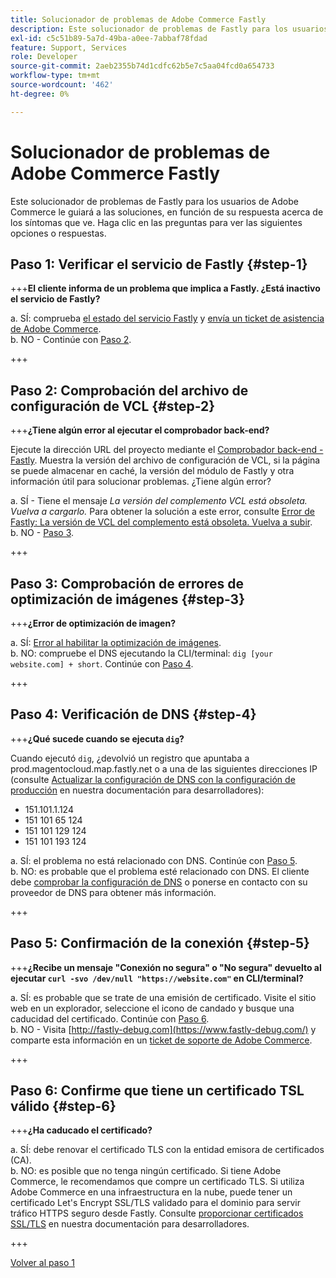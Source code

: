 ```yaml
---
title: Solucionador de problemas de Adobe Commerce Fastly
description: Este solucionador de problemas de Fastly para los usuarios de Adobe Commerce le guiará a las soluciones, en función de su respuesta acerca de los síntomas que ve. Haga clic en las preguntas para ver las siguientes opciones o respuestas.
exl-id: c5c51b89-5a7d-49ba-a0ee-7abbaf78fdad
feature: Support, Services
role: Developer
source-git-commit: 2aeb2355b74d1cdfc62b5e7c5aa04fcd0a654733
workflow-type: tm+mt
source-wordcount: '462'
ht-degree: 0%

---
```


# Solucionador de problemas de Adobe Commerce Fastly

Este solucionador de problemas de Fastly para los usuarios de Adobe Commerce le guiará a las soluciones, en función de su respuesta acerca de los síntomas que ve. Haga clic en las preguntas para ver las siguientes opciones o respuestas.

## Paso 1: Verificar el servicio de Fastly {#step-1}

+++**El cliente informa de un problema que implica a Fastly. ¿Está inactivo el servicio de Fastly?**

a. SÍ: comprueba [el estado del servicio Fastly](https://status.fastly.com/) y [envía un ticket de asistencia de Adobe Commerce](/help/help-center-guide/help-center/magento-help-center-user-guide.md#submit-ticket).\
b. NO - Continúe con [Paso 2](#step-2).

+++

## Paso 2: Comprobación del archivo de configuración de VCL {#step-2}

+++**¿Tiene algún error al ejecutar el comprobador back-end?**

Ejecute la dirección URL del proyecto mediante el [Comprobador back-end - Fastly](https://magento-tester.global.ssl.fastly.net/magento-tester/). Muestra la versión del archivo de configuración de VCL, si la página se puede almacenar en caché, la versión del módulo de Fastly y otra información útil para solucionar problemas. ¿Tiene algún error?

a. SÍ - Tiene el mensaje _La versión del complemento VCL está obsoleta. Vuelva a cargarlo._ Para obtener la solución a este error, consulte [Error de Fastly: La versión de VCL del complemento está obsoleta. Vuelva a subir](/help/troubleshooting/miscellaneous/fastly-error-plugin-vcl-version-is-outdated-please-re-upload.md).\
b. NO - [Paso 3](#step-3).

+++

## Paso 3: Comprobación de errores de optimización de imágenes {#step-3}

+++**¿Error de optimización de imagen?**

a. SÍ: [Error al habilitar la optimización de imágenes](/help/troubleshooting/miscellaneous/error-enabling-image-optimization-in-magento-commerce.md).\
b. NO: compruebe el DNS ejecutando la CLI/terminal: `dig [your website.com] + short`. Continúe con [Paso 4](#step-4).

+++

## Paso 4: Verificación de DNS {#step-4}

+++**¿Qué sucede cuando se ejecuta `dig`?**

Cuando ejecutó `dig`, ¿devolvió un registro que apuntaba a prod.magentocloud.map.fastly.net o a una de las siguientes direcciones IP (consulte [Actualizar la configuración de DNS con la configuración de producción](https://experienceleague.adobe.com/es/docs/commerce-cloud-service/user-guide/launch/checklist#update-dns-configuration-with-production-settings) en nuestra documentación para desarrolladores):

* 151.101.1.124
* 151 101 65 124
* 151 101 129 124
* 151 101 193 124

a. SÍ: el problema no está relacionado con DNS. Continúe con [Paso 5](#step-5).\
b. NO: es probable que el problema esté relacionado con DNS. El cliente debe [comprobar la configuración de DNS](https://experienceleague.adobe.com/es/docs/commerce-cloud-service/user-guide/launch/checklist#update-dns-configuration-with-production-settings) o ponerse en contacto con su proveedor de DNS para obtener más información.

+++

## Paso 5: Confirmación de la conexión {#step-5}

+++**¿Recibe un mensaje &quot;Conexión no segura&quot; o &quot;No segura&quot; devuelto al ejecutar `curl -svo /dev/null "https://website.com"` en CLI/terminal?**

a. SÍ: es probable que se trate de una emisión de certificado. Visite el sitio web en un explorador, seleccione el icono de candado y busque una caducidad del certificado. Continúe con [Paso 6](#step-6).\
b. NO - Visita [http://fastly-debug.com](https://www.fastly-debug.com/) y comparte esta información en un [ticket de soporte de Adobe Commerce](/help/help-center-guide/help-center/magento-help-center-user-guide.md#submit-ticket).

+++

## Paso 6: Confirme que tiene un certificado TSL válido {#step-6}

+++**¿Ha caducado el certificado?**

a. SÍ: debe renovar el certificado TLS con la entidad emisora de certificados (CA).\
b. NO: es posible que no tenga ningún certificado. Si tiene Adobe Commerce, le recomendamos que compre un certificado TLS. Si utiliza Adobe Commerce en una infraestructura en la nube, puede tener un certificado Let&#39;s Encrypt SSL/TLS validado para el dominio para servir tráfico HTTPS seguro desde Fastly. Consulte [proporcionar certificados SSL/TLS](https://experienceleague.adobe.com/es/docs/commerce-cloud-service/user-guide/cdn/setup-fastly/fastly-configuration#provision-ssltls-certificates) en nuestra documentación para desarrolladores.

+++

[Volver al paso 1](#step-1)
